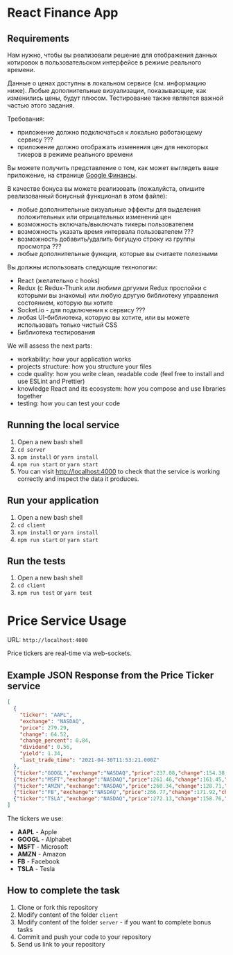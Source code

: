 
# React Finance App

## Requirements

Нам нужно, чтобы вы реализовали решение для отображения данных котировок в пользовательском интерфейсе в режиме реального времени.

Данные о ценах доступны в локальном сервисе (см. информацию ниже). Любые дополнительные визуализации, показывающие, как изменились цены, будут плюсом. Тестирование также является важной частью этого задания. 

Требования:
- приложение должно подключаться к локально работающему сервису ???
- приложение должно отображать изменения цен для некоторых тикеров в режиме реального времени

Вы можете получить представление о том, как может выглядеть ваше приложение, на странице [Google Финансы](https://www.google.com/finance/).

В качестве бонуса вы можете реализовать (пожалуйста, опишите реализованный бонусный функционал в этом файле):
- любые дополнительные визуальные эффекты для выделения положительных или отрицательных изменений цен
- возможность включать/выключать тикеры пользователем
- возможность указать время интервала пользователем ???
- возможность добавить/удалить бегущую строку из группы просмотра ???
- любые дополнительные функции, которые вы считаете полезными

Вы должны использовать следующие технологии:
- React (желательно с hooks)
- Redux (с Redux-Thunk или любими дргуими Redux прослойки с которыми вы знакомы) или любую другую библиотеку управления состоянием, которую вы хотите
- Socket.io - для подключения к сервису ???
- любая UI-библиотека, которую вы хотите, или вы можете использовать только чистый CSS
- Библиотека тестирования

We will assess the next parts:
- workability: how your application works
- projects structure: how you structure your files
- code quality: how you write clean, readable code (feel free to install and use ESLint and Prettier)
- knowledge React and its ecosystem: how you compose and use libraries together
- testing: how you can test your code

## Running the local service
1. Open a new bash shell
2. ```cd server```
3. ```npm install``` or ```yarn install```
4. ```npm run start``` or ```yarn start```
5. You can visit [http://localhost:4000](http://localhost:4000) to check that the service is working correctly and inspect the data it produces.

## Run your application
1. Open a new bash shell
2. ```cd client```
3. ```npm install``` or ```yarn install```
4. ```npm run start``` or ```yarn start```

## Run the tests
1. Open a new bash shell
2. ```cd client```
3. ```npm run test``` or ```yarn test```

# Price Service Usage

URL:
```http://localhost:4000```

Price tickers are real-time via web-sockets.

## Example JSON Response from the Price Ticker service
```json
[
  {
    "ticker": "AAPL",
    "exchange": "NASDAQ",
    "price": 279.29,
    "change": 64.52,
    "change_percent": 0.84,
    "dividend": 0.56,
    "yield": 1.34,
    "last_trade_time": "2021-04-30T11:53:21.000Z"
  },
  {"ticker":"GOOGL","exchange":"NASDAQ","price":237.08,"change":154.38,"change_percent":0.10,"dividend":0.46,"yield":1.18,"last_trade_time":"2021-04-30T11:53:21.000Z"},
  {"ticker":"MSFT","exchange":"NASDAQ","price":261.46,"change":161.45,"change_percent":0.41,"dividend":0.18,"yield":0.98,"last_trade_time":"2021-04-30T11:53:21.000Z"},
  {"ticker":"AMZN","exchange":"NASDAQ","price":260.34,"change":128.71,"change_percent":0.60,"dividend":0.07,"yield":0.42,"last_trade_time":"2021-04-30T11:53:21.000Z"},
  {"ticker":"FB","exchange":"NASDAQ","price":266.77,"change":171.92,"change_percent":0.75,"dividend":0.52,"yield":1.31,"last_trade_time":"2021-04-30T11:53:21.000Z"},
  {"ticker":"TSLA","exchange":"NASDAQ","price":272.13,"change":158.76,"change_percent":0.10,"dividend":0.96,"yield":1.00,"last_trade_time":"2021-04-30T11:53:21.000Z"}
]
```

The tickers we use:
- **AAPL** - Apple
- **GOOGL** - Alphabet
- **MSFT** - Microsoft
- **AMZN** - Amazon
- **FB** - Facebook
- **TSLA** - Tesla

## How to complete the task
1. Clone or fork this repository
2. Modify content of the folder `client`
3. Modify content of the folder `server` - if you want to complete bonus tasks
4. Commit and push your code to your repository
5. Send us link to your repository
